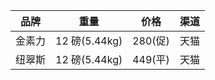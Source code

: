 | 品牌   | 重量          | 价格    | 渠道 |
| ------ | ------------- | ------- | ---- |
| 金素力 | 12 磅(5.44kg) | 280(促) | 天猫 |
| 纽翠斯 | 12 磅(5.44kg) | 449(平) | 天猫 |
